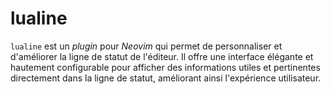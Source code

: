 # lualine

`lualine` est un *plugin* pour *Neovim* qui permet de personnaliser et d'améliorer la ligne de statut de l'éditeur. Il offre une interface élégante et hautement configurable pour afficher des informations utiles et pertinentes directement dans la ligne de statut, améliorant ainsi l'expérience utilisateur.


